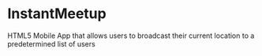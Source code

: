 InstantMeetup
=============

HTML5 Mobile App that allows users to broadcast their current location to a predetermined list of users
